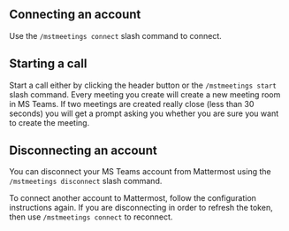 ## Connecting an account

Use the `/mstmeetings connect` slash command to connect.

## Starting a call

Start a call either by clicking the header button or the `/mstmeetings start` slash command. Every meeting you create will create a new meeting room in MS Teams. If two meetings are created really close (less than 30 seconds) you will get a prompt asking you whether you are sure you want to create the meeting.

## Disconnecting an account

You can disconnect your MS Teams account from Mattermost using the `/mstmeetings disconnect` slash command.

To connect another account to Mattermost, follow the configuration instructions again. If you are disconnecting in order to refresh the token, then use `/mstmeetings connect` to reconnect.
